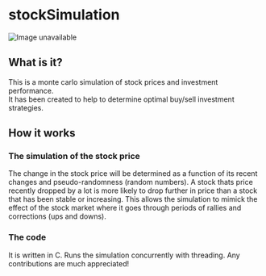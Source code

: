 # stockSimulation
![Image unavailable](https://images.unsplash.com/photo-1534951009808-766178b47a4f?ixlib=rb-1.2.1&ixid=MXwxMjA3fDB8MHxwaG90by1wYWdlfHx8fGVufDB8fHw%3D&auto=format&fit=crop&w=1350&q=80)
## What is it?
This is a monte carlo simulation of stock prices and investment performance.  
It has been created to help to determine optimal buy/sell investment strategies.

## How it works
### The simulation of the stock price
The change in the stock price will be determined as a function of its recent 
changes and pseudo-randomness (random numbers). A stock thats price recently 
dropped by a lot is more likely to drop further in price than a stock that 
has been stable or increasing. This allows the simulation to mimick the effect of 
the stock market where it goes through periods of rallies and corrections (ups and downs). 

### The code
It is written in C. Runs the simulation concurrently with threading. Any contributions are much appreciated!
